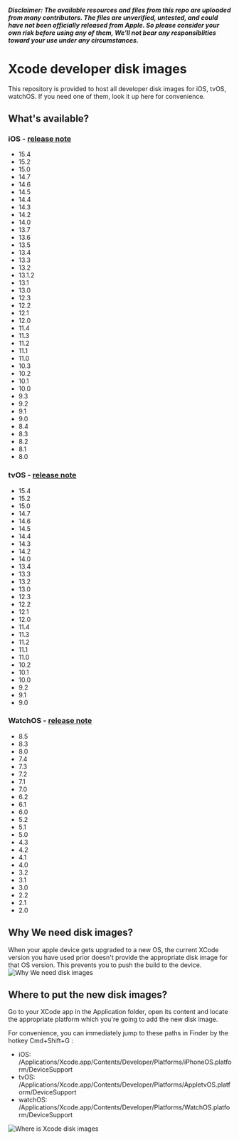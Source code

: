 ##### Disclaimer: The available resources and files from this repo are uploaded from many contributors. The files are unverified, untested, and could have not been officially released from Apple. So please consider your own risk before using any of them, We'll not bear any responsiblities toward your use under any circumstances.

# Xcode developer disk images

This repository is provided to host all developer disk images for iOS, tvOS, watchOS. If you need one of them, look it up here for convenience.

## What's available?


### iOS - [release note](https://developer.apple.com/documentation/ios-ipados-release-notes)
* 15.4
* 15.2
* 15.0
* 14.7
* 14.6
* 14.5
* 14.4
* 14.3
* 14.2
* 14.0
* 13.7
* 13.6
* 13.5
* 13.4
* 13.3
* 13.2
* 13.1.2
* 13.1
* 13.0
* 12.3
* 12.2
* 12.1
* 12.0
* 11.4
* 11.3
* 11.2
* 11.1
* 11.0
* 10.3
* 10.2
* 10.1
* 10.0
* 9.3
* 9.2
* 9.1
* 9.0
* 8.4
* 8.3
* 8.2
* 8.1
* 8.0


### tvOS - [release note](https://developer.apple.com/documentation/tvos-release-notes)
* 15.4
* 15.2
* 15.0
* 14.7
* 14.6
* 14.5
* 14.4
* 14.3
* 14.2
* 14.0
* 13.4
* 13.3
* 13.2
* 13.0
* 12.3
* 12.2
* 12.1
* 12.0
* 11.4
* 11.3
* 11.2
* 11.1
* 11.0
* 10.2
* 10.1
* 10.0
* 9.2
* 9.1
* 9.0

### WatchOS - [release note](https://developer.apple.com/documentation/watchos-release-notes)
* 8.5
* 8.3
* 8.0
* 7.4
* 7.3
* 7.2
* 7.1
* 7.0
* 6.2
* 6.1
* 6.0
* 5.2
* 5.1
* 5.0
* 4.3
* 4.2
* 4.1
* 4.0
* 3.2
* 3.1
* 3.0
* 2.2
* 2.1
* 2.0

## Why We need disk images?

When your apple device gets upgraded to a new OS, the current XCode version you have used prior doesn't provide the appropriate disk image for that OS version. This prevents you to push the build to the device.
![Why We need disk images](https://raw.githubusercontent.com/haikieu/xcode-developer-disk-image-all-platforms/master/Why%20do%20you%20need%20to%20update%20disk%20image.png)

## Where to put the new disk images?

Go to your XCode app in the Application folder, open its content and locate the appropriate platform which you're going to add the new disk image.

For convenience, you can immediately jump to these paths in Finder by the hotkey Cmd+Shift+G :

* iOS: /Applications/Xcode.app/Contents/Developer/Platforms/iPhoneOS.platform/DeviceSupport
* tvOS: /Applications/Xcode.app/Contents/Developer/Platforms/AppletvOS.platform/DeviceSupport
* watchOS: /Applications/Xcode.app/Contents/Developer/Platforms/WatchOS.platform/DeviceSupport

![Where is Xcode disk images](https://raw.githubusercontent.com/haikieu/xcode-developer-disk-image-all-platforms/master/where%20is%20my%20developer%20disk%20images.png)
